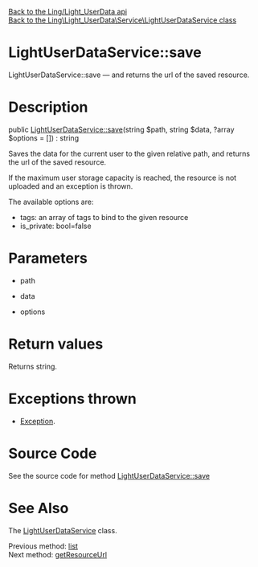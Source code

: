 [Back to the Ling/Light_UserData api](https://github.com/lingtalfi/Light_UserData/blob/master/doc/api/Ling/Light_UserData.md)<br>
[Back to the Ling\Light_UserData\Service\LightUserDataService class](https://github.com/lingtalfi/Light_UserData/blob/master/doc/api/Ling/Light_UserData/Service/LightUserDataService.md)


LightUserDataService::save
================



LightUserDataService::save — and returns the url of the saved resource.




Description
================


public [LightUserDataService::save](https://github.com/lingtalfi/Light_UserData/blob/master/doc/api/Ling/Light_UserData/Service/LightUserDataService/save.md)(string $path, string $data, ?array $options = []) : string




Saves the data for the current user to the given relative path,
and returns the url of the saved resource.


If the maximum user storage capacity is reached, the resource is not uploaded and an exception is thrown.


The available options are:
- tags: an array of tags to bind to the given resource
- is_private: bool=false




Parameters
================


- path

    

- data

    

- options

    


Return values
================

Returns string.


Exceptions thrown
================

- [Exception](http://php.net/manual/en/class.exception.php).&nbsp;







Source Code
===========
See the source code for method [LightUserDataService::save](https://github.com/lingtalfi/Light_UserData/blob/master/Service/LightUserDataService.php#L279-L335)


See Also
================

The [LightUserDataService](https://github.com/lingtalfi/Light_UserData/blob/master/doc/api/Ling/Light_UserData/Service/LightUserDataService.md) class.

Previous method: [list](https://github.com/lingtalfi/Light_UserData/blob/master/doc/api/Ling/Light_UserData/Service/LightUserDataService/list.md)<br>Next method: [getResourceUrl](https://github.com/lingtalfi/Light_UserData/blob/master/doc/api/Ling/Light_UserData/Service/LightUserDataService/getResourceUrl.md)<br>

